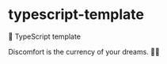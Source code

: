 # typescript-template

🌱 TypeScript template

<!-- INSPIRATIONAL_QUOTE_START -->
Discomfort is the currency of your dreams.
🧑‍💻
<!-- INSPIRATIONAL_QUOTE_END -->
